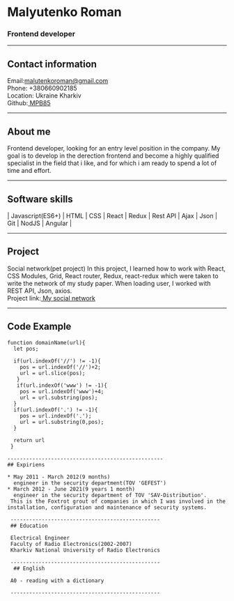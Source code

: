 # Malyutenko Roman 

### Frontend developer 

---------------------------------------------------

## Contact information 
 
Email:malutenkoroman@gmail.com  
Phone: +380660902185  
Location: Ukraine Kharkiv    
Github:[ MPB85](https://github.com/mpb85 "MPB85")    

--------------------------------------------------
## About me 
 
Frontend developer, looking for an entry level position in the company. My goal is to develop in the derection frontend and become a highly qualified specialist in the field  that i like, and for which i am ready to spend a lot of time  and effort. 

--------------------------------------------------

## Software skills 
 

| Javascript(ES6+) | HTML | CSS | React | Redux | Rest API | Ajax | Json | Git | NodJS | Angular |


--------------------------------------------------
## Project
Social network(pet project)
In this project, I learned how to work with React, CSS Modules, Grid, React router, Redux, react-redux which were taken to write the network of my study paper. When loading user, I worked with REST API, Json, axios.  
Project link:[ My social network](https://github.com/mpb85/my-social-network "my social network")

--------------------------------------------------  
## Code Example

```
function domainName(url){
  let pos;
  
  if(url.indexOf('//') != -1){
    pos = url.indexOf('//')+2;
    url = url.slice(pos);
   }
   if(url.indexOf('www') != -1){
    pos = url.indexOf('www')+4;
    url = url.substring(pos);
  }
  if(url.indexOf('.') != -1){
    pos = url.indexOf('.');
    url = url.substring(0,pos);
  }
 
  return url
 }

--------------------------------------------------
## Expiriens

* May 2011 - March 2012(9 months)  
  engineer in the security department(TOV 'GEFEST')
* March 2012 - June 2021(9 years 1 month)  
  engineer in the security department of TOV 'SAV-Distribution'.            
 This is the Foxtrot grout of companies in which I was involved in the installation, configuration and maintenance of security systems.  
 
 ------------------------------------------------
 ## Education  

 Electrical Engineer 
 Faculty of Radio Electronics(2002-2007) 
 Kharkiv National University of Radio Electronics
 
 ------------------------------------------------
  ## English  
 
 A0 - reading with a dictionary  
 
 ------------------------------------------------

